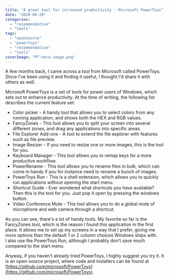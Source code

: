 ```yaml
---
title: "A great tool for increased productivity - Microsoft PowerToys"
date: "2020-09-20"
categories: 
  - "recommendation"
  - "tools"
tags: 
  - "opensource"
  - "powertoys"
  - "recommendation"
  - "tools"
coverImage: "PT-hero-image.png"
---
```


A few months back, I came across a tool from Microsoft called PowerToys. Since I've been using it and finding it useful, I thought I'd share it with others as well.

Microsoft PowerToys is a set of tools for power users of Windows, which sets out to enhance productivity. At the time of writing, the following list describes the current feature set:

- Color picker - A handy tool that allows you to select colors from any running application, and shows both the HEX and RGB values.
- FancyZones - This tool allows you to split your screen into several different zones, and drag any applications into specific areas.
- File Explorer Add-ons - A tool to extend the file explorer with features such as file preview.
- Image Resizer - If you need to resize one or more images, this is the tool for you.
- Keyboard Manager - This tool allows you to remap keys for a more productive workflow.
- PowerRename - This tool allows you to rename files in bulk, which can come in handy if you for instance need to rename a bunch of images.
- PowerToys Run - This is a shell extension, which allows you to quickly run applications without opening the start menu.
- Shortcut Guide - Ever wondered what shortcuts you have available? Then this is the tool for you. Just pop it open by pressing the windows button.
- Video Conference Mute - This tool allows you to do a global mute of microphone and web camera through a shortcut.  
    

As you can see, there's a lot of handy tools. My favorite so far is the FancyZones tool, which is the reason I found this application in the first place. It allows me to set up my screens in a way that I prefer, giving me more options than the default 1 or 2 column choices Windows ships with.  
I also use the PowerToys Run, although I probably don't save much compared to the start menu.

Anyway, if you haven't already tried PowerToys, I highly suggest you try it. It is an open-source project, where code and installers can be found at [https://github.com/microsoft/PowerToys](https://github.com/microsoft/PowerToys).
